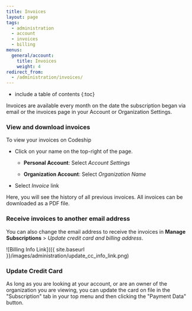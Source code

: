 ```yaml
---
title: Invoices
layout: page
tags:
  - administration
  - account
  - invoices
  - billing
menus:
  general/account:
    title: Invoices
    weight: 4
redirect_from:
  - /administration/invoices/
---
```


* include a table of contents
{:toc}

Invoices are available every month on the date the subscription began via email or the invoices page in your Account or Organization Settings.

### View and download invoices
To view your invoices on Codeship

- Click on your name on the top-right of the page.

    - **Personal Account**: Select _Account Settings_

    - **Organization Account**: Select _Organization Name_

- Select _Invoice_ link

Here, you will see the history of all previous invoices. All invoices can be downloaded as a PDF file.

### Receive invoices to another email address
You can also change the email address to receive the invoices in **Manage Subscriptions** > _Update credit card and billing address_.

![Billing Info Link]({{ site.baseurl }}/images/administration/update_cc_info_link.png)

### Update Credit Card

As long as you are looking at your account, or are an owner of the organization you are viewing, you can update the card on file in the "Subscription" tab in your top menu and then clicking the "Payment Data" button.
